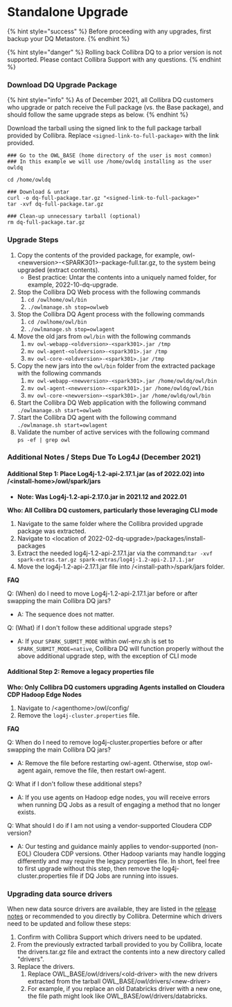 # Standalone Upgrade

{% hint style="success" %}
Before proceeding with any upgrades, first backup your DQ Metastore.
{% endhint %}

{% hint style="danger" %}
Rolling back Collibra DQ to a prior version is not supported. Please contact Collibra Support with any questions.
{% endhint %}

### Download DQ Upgrade Package

{% hint style="info" %}
As of December 2021, all Collibra DQ customers who upgrade or patch receive the Full package (vs. the Base package), and should follow the same upgrade steps as below.&#x20;
{% endhint %}

Download the tarball using the signed link to the full package tarball provided by Collibra. Replace `<signed-link-to-full-package>` with the link provided.

```
### Go to the OWL_BASE (home directory of the user is most common)
### In this example we will use /home/owldq installing as the user owldq

cd /home/owldq 

### Download & untar
curl -o dq-full-package.tar.gz "<signed-link-to-full-package>"
tar -xvf dq-full-package.tar.gz

### Clean-up unnecessary tarball (optional)
rm dq-full-package.tar.gz
```

### Upgrade Steps

1. Copy the contents of the provided package, for example, owl-\<newversion>-\<SPARK301>-package-full.tar.gz, to the system being upgraded (extract contents).
   * Best practice: Untar the contents into a uniquely named folder, for example, 2022-10-dq-upgrade.
2. Stop the Collibra DQ Web process with the following commands
   1. &#x20;`cd /owlhome/owl/bin`&#x20;
   2. `./owlmanage.sh stop=owlweb`
3. Stop the Collibra DQ Agent process with the following commands&#x20;
   1. `cd /owlhome/owl/bin`
   2. `./owlmanage.sh stop=owlagent`
4. Move the old jars from `owl/bin` with the following commands
   1. `mv owl-webapp-<oldversion>-<spark301>.jar /tmp`
   2. `mv owl-agent-<oldversion>-<spark301>.jar /tmp`
   3. `mv owl-core-<oldversion>-<spark301>.jar /tmp`
5. Copy the new jars into the `owl/bin` folder from the extracted package with the following commands
   1. `mv owl-webapp-<newversion>-<spark301>.jar /home/owldq/owl/bin`
   2. `mv owl-agent-<newversion>-<spark301>.jar /home/owldq/owl/bin`
   3. `mv owl-core-<newversion>-<spark301>.jar /home/owldq/owl/bin`
6. Start the Collibra DQ Web application with the following command\
   &#x20;`./owlmanage.sh start=owlweb`
7. Start the Collibra DQ agent with the following command\
   `./owlmanage.sh start=owlagent`
8. Validate the number of active services with the following command\
   `ps -ef | grep owl`

### Additional Notes / Steps Due To Log4J (December 2021)

#### Additional Step 1: Place Log4j-1.2-api-2.17.1.jar (as of 2022.02) into /\<install-home>/owl/spark/jars

* **Note: Was Log4j-1.2-api-2.17.0.jar in 2021.12 and 2022.01**

**Who: All Collibra DQ customers, particularly those leveraging CLI mode**

1. Navigate to the same folder where the Collibra provided upgrade package was extracted.
2. Navigate to \<location of 2022-02-dq-upgrade>/packages/install-packages
3. Extract the needed log4j-1.2-api-2.17.1.jar via the command:`tar -xvf spark-extras.tar.gz spark-extras/log4j-1.2-api-2.17.1.jar`
4. Move the log4j-1.2-api-2.17.1.jar file into /\<install-path>/spark/jars folder.

**FAQ**

Q: (When) do I need to move Log4j-1.2-api-2.17.1.jar before or after swapping the main Collibra DQ jars?

* A: The sequence does not matter.

Q: (What) if I don't follow these additional upgrade steps?

* A: If your `SPARK_SUBMIT_MODE` within owl-env.sh is set to `SPARK_SUBMIT_MODE=native`, Collibra DQ will function properly without the above additional upgrade step, with the exception of CLI mode

#### Additional Step 2: Remove a legacy properties file

**Who: Only Collibra DQ customers upgrading Agents installed on Cloudera CDP Hadoop Edge Nodes**

1. Navigate to /\<agenthome>/owl/config/
2. Remove the `log4j-cluster.properties` file.

**FAQ**

Q: When do I need to remove log4j-cluster.properties before or after swapping the main Collibra DQ jars?

* A: Remove the file before restarting owl-agent. Otherwise, stop owl-agent again, remove the file, then restart owl-agent.

Q: What if I don't follow these additional steps?

* A: If you use agents on Hadoop edge nodes, you will receive errors when running DQ Jobs as a result of engaging a method that no longer exists.

Q: What should I do if I am not using a vendor-supported Cloudera CDP version?

* A: Our testing and guidance mainly applies to vendor-supported (non-EOL) Cloudera CDP versions. Other Hadoop variants may handle logging differently and may require the legacy properties file. In short, feel free to first upgrade without this step, then remove the log4j-cluster.properties file if DQ Jobs are running into issues.

### Upgrading data source drivers

When new data source drivers are available, they are listed in the [release notes](../../release-notes.md) or recommended to you directly by Collibra. Determine which drivers need to be updated and follow these steps:

1. Confirm with Collibra Support which drivers need to be updated.
2. From the previously extracted tarball provided to you by Collibra, locate the drivers.tar.gz file and extract the contents into a new directory called "drivers".
3. Replace the drivers.
   1. Replace OWL\_BASE/owl/drivers/\<old-driver> with the new drivers extracted from the tarball OWL\_BASE/owl/drivers/\<new-driver>
   2. For example, if you replace an old Databricks driver with a new one, the file path might look like OWL\_BASE/owl/drivers/databricks.
